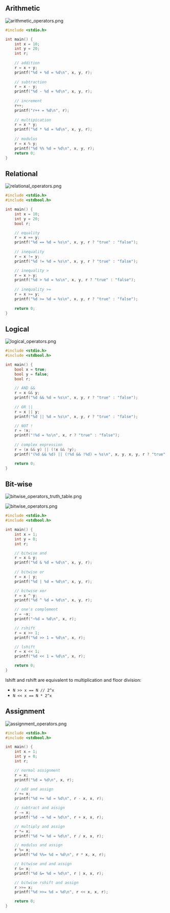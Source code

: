 ## Arithmetic
![arithmetic_operators.png](../Attachments/arithmetic_operators.png)

```c
#include <stdio.h>

int main() {
	int x = 10;
	int y = 20;
	int r;
	
	// addition
	r = x + y;
	printf("%d + %d = %d\n", x, y, r);
	
	// subtraction
	r = x - y;
	printf("%d - %d = %d\n", x, y, r);
	
	// increment
	r++;
	printf("r++ = %d\n", r);
	
	// multipication
	r = x * y;
	printf("%d * %d = %d\n", x, y, r);
	
	// modulus
	r = x % y;
	printf("%d %% %d = %d\n", x, y, r);
	return 0;
}
```

## Relational
![relational_operators.png](../Attachments/relational_operators.png)

```c
#include <stdio.h>
#include <stdbool.h>

int main() {
    int x = 10;
    int y = 20;
    bool r;

    // equality
    r = x == y;
    printf("%d == %d = %s\n", x, y, r ? "true" : "false");
    
    // inequality
    r = x != y;
    printf("%d != %d = %s\n", x, y, r ? "true" : "false");

    // inequality >
    r = x > y;
    printf("%d > %d = %s\n", x, y, r ? "true" : "false");
    
    // inequality >=
    r = x >= y;
    printf("%d >= %d = %s\n", x, y, r ? "true" : "false");
    
    return 0;
}
```

## Logical
![logical_operators.png](../Attachments/logical_operators.png)

```c
#include <stdio.h>
#include <stdbool.h>

int main() {
    bool x = true;
    bool y = false;
    bool r;

    // AND &&
    r = x && y;
    printf("%d && %d = %s\n", x, y, r ? "true" : "false");
    
    // OR ||
    r = x || y;
    printf("%d || %d = %s\n", x, y, r ? "true" : "false");

    // NOT !
    r = !x;
    printf("!%d = %s\n", x, r ? "true" : "false");
    
    // complex expression
    r = (x && y) || (!x && !y);
    printf("(%d && %d) || (!%d && !%d) = %s\n", x, y, x, y, r ? "true" : "false");

    return 0;
}
```

## Bit-wise
![bitwise_operators_truth_table.png](../Attachments/bitwise_operators_truth_table.png)

![bitwise_operators.png](../Attachments/bitwise_operators.png)

```c
#include <stdio.h>
#include <stdbool.h>

int main() {
    int x = 1;
    int y = 0;
    int r;

    // bitwise and 
    r = x & y;
    printf("%d & %d = %d\n", x, y, r);
    
    // bitwise or
    r = x | y;
    printf("%d | %d = %d\n", x, y, r);

    // bitwise xor
    r = x ^ y;
    printf("%d ^ %d = %d\n", x, y, r);

    // one's complement
    r = ~x;
    printf("~%d = %d\n", x, r);

    // rshift
    r = x >> 1;
    printf("%d >> 1 = %d\n", x, r);

    // lshift
    r = x << 1;
    printf("%d << 1 = %d\n", x, r);

    return 0;
}
```

lshift and rshift are equivalent to multiplication and floor division:
- `N >> x == N // 2^x`
- `N << x == N * 2^x`

## Assignment
![assignment_operators.png](../Attachments/assignment_operators.png)

```c
#include <stdio.h>
#include <stdbool.h>

int main() {
    int x = 1;
    int y = 0;
    int r;

    // normal assignment
    r = x;
    printf("%d = %d\n", x, r);

    // add and assign
    r += x;
    printf("%d += %d = %d\n", r - x, x, r);

    // subtract and assign
    r -= x;
    printf("%d -= %d = %d\n", r + x, x, r);

    // multiply and assign
    r *= x;
    printf("%d *= %d = %d\n", r / x, x, r);

    // modulus and assign
    r %= x;
    printf("%d %%= %d = %d\n", r * x, x, r);

    // bitwise and and assign
    r &= x;
    printf("%d &= %d = %d\n", r | x, x, r);

    // bitwise rshift and assign
    r >>= x;
    printf("%d >>= %d = %d\n", r << x, x, r);

    return 0;
}
```
